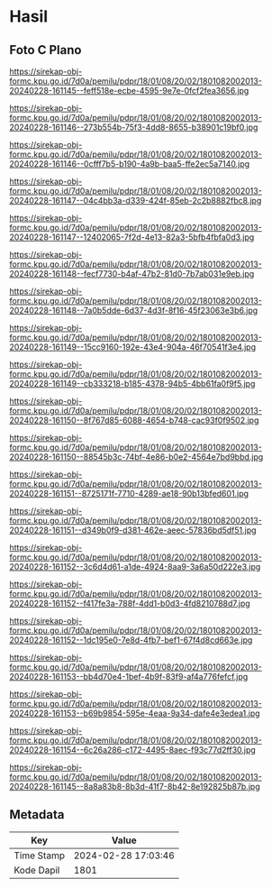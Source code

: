 # Hasil

## Foto C Plano

https://sirekap-obj-formc.kpu.go.id/7d0a/pemilu/pdpr/18/01/08/20/02/1801082002013-20240228-161145--feff518e-ecbe-4595-9e7e-0fcf2fea3656.jpg

https://sirekap-obj-formc.kpu.go.id/7d0a/pemilu/pdpr/18/01/08/20/02/1801082002013-20240228-161146--273b554b-75f3-4dd8-8655-b38901c19bf0.jpg

https://sirekap-obj-formc.kpu.go.id/7d0a/pemilu/pdpr/18/01/08/20/02/1801082002013-20240228-161146--0cfff7b5-b190-4a9b-baa5-ffe2ec5a7140.jpg

https://sirekap-obj-formc.kpu.go.id/7d0a/pemilu/pdpr/18/01/08/20/02/1801082002013-20240228-161147--04c4bb3a-d339-424f-85eb-2c2b8882fbc8.jpg

https://sirekap-obj-formc.kpu.go.id/7d0a/pemilu/pdpr/18/01/08/20/02/1801082002013-20240228-161147--12402065-7f2d-4e13-82a3-5bfb4fbfa0d3.jpg

https://sirekap-obj-formc.kpu.go.id/7d0a/pemilu/pdpr/18/01/08/20/02/1801082002013-20240228-161148--fecf7730-b4af-47b2-81d0-7b7ab031e9eb.jpg

https://sirekap-obj-formc.kpu.go.id/7d0a/pemilu/pdpr/18/01/08/20/02/1801082002013-20240228-161148--7a0b5dde-6d37-4d3f-8f16-45f23063e3b6.jpg

https://sirekap-obj-formc.kpu.go.id/7d0a/pemilu/pdpr/18/01/08/20/02/1801082002013-20240228-161149--15cc9160-192e-43e4-904a-46f70541f3e4.jpg

https://sirekap-obj-formc.kpu.go.id/7d0a/pemilu/pdpr/18/01/08/20/02/1801082002013-20240228-161149--cb333218-b185-4378-94b5-4bb61fa0f9f5.jpg

https://sirekap-obj-formc.kpu.go.id/7d0a/pemilu/pdpr/18/01/08/20/02/1801082002013-20240228-161150--8f767d85-6088-4654-b748-cac93f0f9502.jpg

https://sirekap-obj-formc.kpu.go.id/7d0a/pemilu/pdpr/18/01/08/20/02/1801082002013-20240228-161150--88545b3c-74bf-4e86-b0e2-4564e7bd9bbd.jpg

https://sirekap-obj-formc.kpu.go.id/7d0a/pemilu/pdpr/18/01/08/20/02/1801082002013-20240228-161151--8725171f-7710-4289-ae18-90b13bfed601.jpg

https://sirekap-obj-formc.kpu.go.id/7d0a/pemilu/pdpr/18/01/08/20/02/1801082002013-20240228-161151--d349b0f9-d381-462e-aeec-57836bd5df51.jpg

https://sirekap-obj-formc.kpu.go.id/7d0a/pemilu/pdpr/18/01/08/20/02/1801082002013-20240228-161152--3c6d4d61-a1de-4924-8aa9-3a6a50d222e3.jpg

https://sirekap-obj-formc.kpu.go.id/7d0a/pemilu/pdpr/18/01/08/20/02/1801082002013-20240228-161152--f417fe3a-788f-4dd1-b0d3-4fd8210788d7.jpg

https://sirekap-obj-formc.kpu.go.id/7d0a/pemilu/pdpr/18/01/08/20/02/1801082002013-20240228-161152--1dc195e0-7e8d-4fb7-bef1-67f4d8cd663e.jpg

https://sirekap-obj-formc.kpu.go.id/7d0a/pemilu/pdpr/18/01/08/20/02/1801082002013-20240228-161153--bb4d70e4-1bef-4b9f-83f9-af4a776fefcf.jpg

https://sirekap-obj-formc.kpu.go.id/7d0a/pemilu/pdpr/18/01/08/20/02/1801082002013-20240228-161153--b69b9854-595e-4eaa-9a34-dafe4e3edea1.jpg

https://sirekap-obj-formc.kpu.go.id/7d0a/pemilu/pdpr/18/01/08/20/02/1801082002013-20240228-161154--6c26a286-c172-4495-8aec-f93c77d2ff30.jpg

https://sirekap-obj-formc.kpu.go.id/7d0a/pemilu/pdpr/18/01/08/20/02/1801082002013-20240228-161145--8a8a83b8-8b3d-41f7-8b42-8e192825b87b.jpg


## Metadata

| Key        | Value               |
| ---------- | ------------------- |
| Time Stamp | 2024-02-28 17:03:46 |
| Kode Dapil | 1801                |



